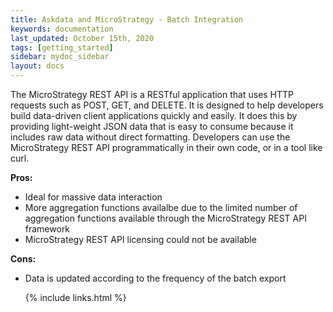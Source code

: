 ```yaml
---
title: Askdata and MicroStrategy - Batch Integration
keywords: documentation
last_updated: October 15th, 2020
tags: [getting_started]
sidebar: mydoc_sidebar
layout: docs
---
```


The MicroStrategy REST API is a RESTful application that uses HTTP requests such as POST, GET, and DELETE. It is designed to help developers build data-driven client applications quickly and easily. It does this by providing light-weight JSON data that is easy to consume because it includes raw data without direct formatting. Developers can use the MicroStrategy REST API programmatically in their own code, or in a tool like curl.


**Pros:**


* Ideal for massive data interaction
* More aggregation functions availalbe due to the limited number of aggregation functions available through the MicroStrategy REST API framework
* MicroStrategy REST API licensing could not be available

**Cons:**


* Data is updated according to the frequency of the batch export



    {% include links.html %}

    